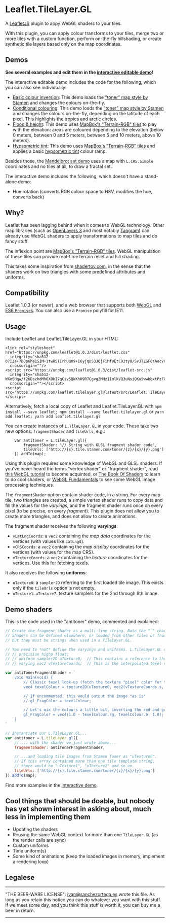 # Leaflet.TileLayer.GL

A [LeafletJS](http://www.leafletjs.com) plugin to appy WebGL shaders to your tiles.

With this plugin, you can apply colour transforms to your tiles, merge two or
more tiles with a custom function, perform on-the-fly hillshading, or create synthetic
tile layers based only on the map coordinates.

## Demos


**See several examples and edit them in the [interactive editable demo](http://ivansanchez.gitlab.io/Leaflet.TileLayer.GL/demo/repl.html)!**

The interactive editable demo includes the code for the following, which you can also see individually:

* [Basic colour inversion](http://ivansanchez.gitlab.io/Leaflet.TileLayer.GL/demo/demo-antitoner.html): This demo loads the ["toner" map style by Stamen](http://maps.stamen.com/toner/) and changes the colours on-the-fly.
* [Conditional colouring](http://ivansanchez.gitlab.io/Leaflet.TileLayer.GL/demo/demo-tropical.html): This demo loads the ["toner" map style by Stamen](http://maps.stamen.com/toner/) and changes the colours on-the-fly, depending on the latitude of each pixel. This highlights the tropics and arctic circles.
* [Flood & height](http://ivansanchez.gitlab.io/Leaflet.TileLayer.GL/demo/demo-flood.html): This demo uses [MapBox's "Terrain-RGB" tiles](https://www.mapbox.com/blog/terrain-rgb/) to play with the elevation: areas are coloured depending to the elevation (below 0 meters, between 0 and 5 meters, between 5 and 10 meters, above 10 meters).
* [Hypsometric tint](http://ivansanchez.gitlab.io/Leaflet.TileLayer.GL/demo/demo-hypsometric.html): This demo uses [MapBox's "Terrain-RGB" tiles](https://www.mapbox.com/blog/terrain-rgb/) and applies a basic [hypsometric tint](https://en.wikipedia.org/wiki/Hypsometric_tints) colour ramp.

Besides those, the [Mandelbrot set demo](http://ivansanchez.gitlab.io/Leaflet.TileLayer.GL/demo/demo-mandelbrot.html) uses a map with `L.CRS.Simple` coordinates and no tiles at all, to draw a fractal set.

The interactive demo includes the following, which doesn't have a stand-alone demo:
* Hue rotation (converts RGB colour space to HSV, modifies the hue, converts back)

## Why?

Leaflet has been lagging behind when it comes to WebGL technology. Other map libraries (such as [OpenLayers 3]() and most notably [Tangram](https://mapzen.com/products/tangram/)) can already use WebGL shaders to apply transformations to map tiles and do fancy stuff.

The inflexion point are [MapBox's "Terrain-RGB" tiles](https://www.mapbox.com/blog/terrain-rgb/). WebGL manipulation of these tiles can provide real-time terrain relief and hill shading.

This takes some inspiration from [shadertoy.com](http://www.shadertoy.com), in the sense that the shaders work on two triangles with some predefined attributes and uniforms.

## Compatibility

Leaflet 1.0.3 (or newer), and a web browser that supports both [WebGL](http://caniuse.com/#search=webgl) and [ES6 `Promise`s](http://caniuse.com/#search=promise). You can also use a `Promise` polyfill for IE11.

## Usage

Include Leaflet and Leaflet.TileLayer.GL in your HTML:

```
<link rel="stylesheet" href="https://unpkg.com/leaflet@1.0.3/dist/leaflet.css"
  integrity="sha512-07I2e+7D8p6he1SIM+1twR5TIrhUQn9+I6yjqD53JQjFiMf8EtC93ty0/5vJTZGF8aAocvHYNEDJajGdNx1IsQ=="
  crossorigin=""/>
<script src="https://unpkg.com/leaflet@1.0.3/dist/leaflet-src.js"
  integrity="sha512-WXoSHqw/t26DszhdMhOXOkI7qCiv5QWXhH9R7CgvgZMHz1ImlkVQ3uNsiQKu5wwbbxtPzFXd1hK4tzno2VqhpA=="
  crossorigin=""></script>
<script src='https://unpkg.com/leaflet.tilelayer.gl@latest/src/Leaflet.TileLayer.GL'></script>
```

Alternatively, fetch a local copy of Leaflet and Leaflet.TileLayer.GL with `npm install --save leaflet; npm install --save leaflet.tilelayer.gl` or `yarn add leaflet; yarn add leaflet.tilelayer.gl`

You can create instances of `L.TileLayer.GL` in your code. These take two new options: `fragmentShader` and `tileUrls`, e.g.:

```
	var antitoner = L.tileLayer.gl({
		fragmentShader: "// String with GLSL fragment shader code",
		tileUrls: ['http://{s}.tile.stamen.com/toner/{z}/{x}/{y}.png']
	}).addTo(map);
```

Using this plugin requires some knowledge of WebGL and GLSL shaders. If you've never heard the terms "vertex shader" or "fragment shader", read [this WebGL tutorial](https://developer.mozilla.org/en-US/docs/Web/API/WebGL_API/Tutorial/Getting_started_with_WebGL) to become acquinted, or [The Book Of Shaders](https://thebookofshaders.com/) to learn to do cool shaders, or [WebGL Fundamentals](http://webglfundamentals.org/webgl/lessons/webgl-image-processing.html) to see some WebGL image processing techniques.

The `fragmentShader` option contain shader code, in a string. For every map tile, two triangles are created, a simple vertex shader runs to copy data and fill the values for the _varyings_, and the fragment shader runs once on every pixel (to be precise, on every _fragment_). This plugin does not allow you to create more triangles, and does not allow to create animations.

The fragment shader receives the following **varyings**:

* `vLatLngCoords`: a `vec2` containing the *map data* coordinates for the vertices (with values like `LatLng`s).
* `vCRSCoords`: a `vec2` containing the *map display* coordinates for the vertices (with values for the map CRS).
* `vTextureCoords`: a `vec2` containing the *texture* coordinates for the vertices. Use this for fetching texels.

It also receives the following **uniforms**:

* `uTexture0`: a `sampler2D` referring to the first loaded tile image. This exists only if the `tileUrls` option is not empty.
* `uTexture1`..`uTexture7`: texture samplers for the 2nd through 8th image.

## Demo shaders

This is the code used in the "antitoner" demo, commented and explained:

```js
// Create the fragment shader as a multi-line string. Note the "`" character, valid only in ES6 JavaScript.
// Shaders can be defined elsewhere, or loaded from other files or from the network,
// but they must be strings when used in a TileLayer.GL.

// You need to *not* define the varyings and uniforms. L.TileLayer.GL does that for you.
// // precision highp float;
// // uniform sampler2D uTexture0;	// This contains a reference to the tile image loaded from the network
// // varying vec2 vTextureCoords;	// This is the interpolated texel coords for this fragment

var antiTonerFragmentShader = `
	void main(void) {
		// Classic texel look-up (fetch the texture "pixel" color for this fragment)
		vec4 texelColour = texture2D(uTexture0, vec2(vTextureCoords.s, vTextureCoords.t));

		// If uncommented, this would output the image "as is"
		// gl_FragColor = texelColour;

		// Let's mix the colours a little bit, inverting the red and green channels.
		gl_FragColor = vec4(1.0 - texelColour.rg, texelColour.b, 1.0);
	}
`

// Instantiate our L.TileLayer.GL...
var antitoner = L.tileLayer.gl({
	// ... with the shader we just wrote above...
	fragmentShader: antiTonerFragmentShader,

	// ...and loading tile images from Stamen Toner as "uTexture0".
	// If this array contained more than one tile template string,
	// there would be "uTexture1", "uTexture2" and so on.
	tileUrls: ['http://{s}.tile.stamen.com/toner/{z}/{x}/{y}.png']
}).addTo(map);
```

Find more examples in the [interactive demo](http://ivansanchez.gitlab.io/Leaflet.TileLayer.GL/demo/repl.html).

## Cool things that should be doable, but nobody has yet shown interest in asking about, much less in implementing them

* Updating the shaders
* Reusing the same WebGL context for more than one `TileLayer.GL` (as the render
  calls are sync)
* Custom uniforms
* Time uniform(s)
* Some kind of animations (keep the loaded images in memory, implement a rendering
  loop)

## Legalese

----------------------------------------------------------------------------

"THE BEER-WARE LICENSE":
<ivan@sanchezortega.es> wrote this file. As long as you retain this notice you
can do whatever you want with this stuff. If we meet some day, and you think
this stuff is worth it, you can buy me a beer in return.

----------------------------------------------------------------------------

